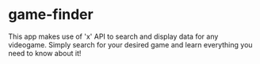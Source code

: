# game-finder
This app makes use of 'x' API to search and display data for any videogame. Simply search for your desired game and learn everything you need to know about it!
